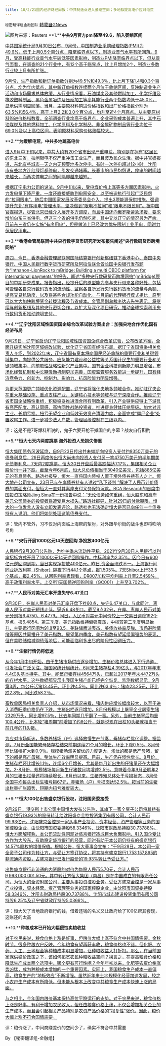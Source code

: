 ```yaml
---
title: 10/2/21国内经济财经周报：中共制造业进入萎缩空间；多地拟提高电价应对电荒
---
```

`秘密翻译组金融团队` [轉載自GNews](https://gnews.org/zh-hans/1569226/)

![](https://assets.gnews.org/wp-content/uploads/2021/10/图片2-3.png)图片来源：Reuters
**1.****中共9月官方pmi降至49.6，陷入萎缩区间**

[中共国家统计局9月30日公布，9月份，中国制造业采购经理指数(PMI)为49.6%，低于上月0.5个百分点，降至临界点以下，制造业景气水平有所回落。9月，受高耗能行业景气水平较低等因素影响，制造业PMI降至临界点以下，但从景气面看，在调查的21个行业中，有12个高于临界点，比上月增加2个，制造业多数行业较上月有所扩张。](https://www.google.com/url?sa=t&amp;rct=j&amp;q=&amp;esrc=s&amp;source=newssearch&amp;cd=&amp;ved=2ahUKEwiR-Pj6z6rzAhWMGFkFHQVcBN8QxfQBKAB6BAgOEAI&amp;url=https%3A%2F%2Fcn.wsj.com%2Farticles%2F%25E4%25B8%25AD%25E5%259B%25BD9%25E6%259C%2588%25E5%25AE%2598%25E6%2596%25B9%25E5%2588%25B6%25E9%2580%25A0%25E4%25B8%259Apmi%25E9%2599%258D%25E8%2587%25B349-6-%25E9%2599%25B7%25E5%2585%25A5%25E8%2590%258E%25E7%25BC%25A9%25E5%258C%25BA%25E9%2597%25B4-11632966060&amp;usg=AOvVaw2lCX1N_KC8UYLhAT73pcUt)

[9月份，生产指数和新订单指数分别为49.5%和49.3%，比上月下降1.4和0.3个百分点，均为年内低点，其中新订单指数连续两个月位于收缩区间，反映制造业生产活动和市场需求总体放缓。从行业情况看，石油煤炭及其他燃料加工、化学纤维及橡胶塑料制品、黑色金属冶炼及压延加工等高耗能行业两个指数均低于45.0%，显示供需明显回落。当月，主要原材料购进价格指数和出厂价格指数分别为63.5%和56.4%，高于上月2.2和3.0个百分点，均升至近4个月高点。从主要原材料购进价格指数看，全部调查行业均高于临界点，企业采购成本普遍上升，其中石油煤炭及其他燃料加工、化学原料及化学制品、非金属矿物制品等行业均位于69.0%及以上高位区间，表明原材料采购价格涨幅较大。](https://www.google.com/url?sa=t&amp;rct=j&amp;q=&amp;esrc=s&amp;source=newssearch&amp;cd=&amp;ved=2ahUKEwiR-Pj6z6rzAhWMGFkFHQVcBN8QxfQBKAB6BAgOEAI&amp;url=https%3A%2F%2Fcn.wsj.com%2Farticles%2F%25E4%25B8%25AD%25E5%259B%25BD9%25E6%259C%2588%25E5%25AE%2598%25E6%2596%25B9%25E5%2588%25B6%25E9%2580%25A0%25E4%25B8%259Apmi%25E9%2599%258D%25E8%2587%25B349-6-%25E9%2599%25B7%25E5%2585%25A5%25E8%2590%258E%25E7%25BC%25A9%25E5%258C%25BA%25E9%2597%25B4-11632966060&amp;usg=AOvVaw2lCX1N_KC8UYLhAT73pcUt)

**2.****为缓解电荒，中共多地跳高电价**

[进入9月中下旬以来，中共大约有20个省市出现严重电荒，特别是在拥有1亿居民的东北三省，拉闸限电不仅严重冲击工业生产，而且波及民众生活。据中共官媒报道，东北有些城市一天之内无预警地多次停电，有时一次停电超过12小时。沈阳市有些地方连红绿灯都停电，引发交通堵塞。长春市的市民抱怨说，停电的时间越来越长，而两次停电之间的间隔却越来越短。](https://www.voachinese.com/a/Regional-China-utilities-get-nod-to-raise-prices-in-hope-of-easing-outages-20211001/6253474.html)

[根据辽宁电力公司的说法，9月中旬以来，受电煤价格上涨等多方面因素影响，火力发电量下降严重，一度还直接威胁到电网安全，以至被迫执行引起广泛民怨的“拉闸限电”。随后中国国家发展改革委员会介入，提出3项能源保供措施，强调提升东北“有序用电”管理水平，坚决做到“限电不拉闸”和“限电不限民用”。据中国官媒报道，尽管北京已经介入展开多方调度，而且中国还向俄罗斯紧急求援，要求增加向东三省供电，但这三个省的供电仍然吃紧，其中又以辽宁的情况最为严峻。目前东三省仍在实施“有序用电”，但是做法上已经改为优先限制工业用电，同时力保居民用电。](https://www.voachinese.com/a/Regional-China-utilities-get-nod-to-raise-prices-in-hope-of-easing-outages-20211001/6253474.html)

**3.****香港金管局联同中共央行数字货币研究所发布报告阐述“央行数码货币跨境网络”**

[周四，今日，香港金融管理局联同国际结算银行创新枢纽辖下香港中心、泰国中央银行、中国人民银行数字货币研究所及阿拉伯联合酋长国中央银行发布题为“Inthanon-LionRock to mBridge: Building a multi CBDC platform for international payments”的报告，阐述“多种央行数码货币跨境网络”(mBridge)项目的中期研究成果。报告指出，经提升后的原型能为参与央行带来各种好处，包括可管理各自央行数码货币的流动性、监察各自所发行央行数码货币的流量与余额、提高交易私隐度，以及将某些合规功能自动化。与目前的代理银行模式相比，原型可以大大加快跨境资金转拨流程及节省成本。金管局副总裁李达志先生表示，将继续与创新枢纽及其他央行密切合作，以扩大及深化项目研究，推动全球探索利用央行数码货币推动跨境支付。](http://finance.eastmoney.com/a/202109282123390646.html)

**4.****辽宁沈阳区域性国资国企综合改革试验方案出台：加强央地合作优化国有经济布局**

[9月29日，辽宁省启动辽宁沈阳区域性国资国企综合改革试验，公布改革方案，全面升级实施沈阳区域综改试验，优化辽宁省国有经济布局。据辽宁省国资委相关负责人介绍，到2022年末，辽宁省国有资本将向国民经济命脉的重要行业和关键领域集中，向提供公共服务、应急能力建设和公益性等关系国计民生的重要行业和关键领域集中，向前瞻性战略性新兴产业集中。国有企业科技创新能力明显增强，市场化经营机制和中长期激励机制更加完善，国资监管服务效能进一步提升，国有经济竞争力、创新力、控制力、影响力、抗风险能力明显增强。](https://news.cnstock.com/news,yw-202109-4763215.htm)

[为更大范围更广领域优化资源配置，辽宁省将强化央地多领域合作，推动驻辽央企在重大基础设施、重点支柱产业、关键核心技术等领域与辽宁深度合作。推动辽宁省市国企战略性重组，积极稳妥推进混合所有制改革，引入产业链供应链上下游具有高匹配度、高认同感、高协同性战略投资者。推进瘦身健体压缩层级。加大对非主业、长期亏损、扭亏无望企业和低效无效资产清理力度，全面完成“僵尸企业”处置收尾工作。进一步减少法人户数，管理层级控制在三级以内。](https://news.cnstock.com/news,yw-202109-4763215.htm)

评：这是不是7哥爆料所说的，鬼子六要开枪干掉国企的序幕？战友自行斟酌

**5.****恒大七天内两度跳票 海外投资人恐损失惨重**

[恒大集团债务风波延烧，自9月23日传出并未如期向投资人支付约8350万美元的债券利息后，29日再度传出恒大尚未向投资人支付另一笔4750万美元的半年期美元债券利息，7天内2度跳票。恒大30日开盘后最高跌幅达7.17%，集团相关企业股价也一并下跌。截至今年6月底，恒大总负债相当于3040亿美元，包括885亿美元的有息债务。路透社报导，恒大一直将国内债权人置于境外债券持有人之上。恒大地产公司宣布，23日已与在岸债券持有人透过“私下谈判 ”解决了人民币计价债券的票面支付，但恒大一直对其离岸支付义务保持沉默。BCA Research的首席中国投资策略师Jing Sima在一份报告中说：“无论债务如何重组，恒大股东和离岸美元公司债券的投资者将遭受巨大损失。”路透社报导，针对29日的付款期限，恒大的一位发言人没有立即发表评论，路透社也无法确定恒大是否已向任何一个债券持有人说明，他们将如何处理这笔债券支付。](https://www.dw.com/zh/恒大七天内两度跳票-海外投资人恐损失惨重/a-59360134)

评：管内不管外，习不仅对内面临上海帮的掣肘，对外跟华尔街的战斗也即将吹响号角

**6.****央行开展1000亿元14天逆回购 净投放400亿元**

[人民银行9月30日公告称，为维护季末流动性平稳，2021年9月30日人民银行以利率招标方式开展了1000亿元14天逆回购操作，中标利率为2.35%。因今日有600亿元逆回购到期，当日实现净投放400亿元。昨日,资金面涨跌不一。上海银行间同业拆放利率（Shibor）隔夜下行44.1个基点，报1.505%。7天Shibor上行33.5个基点，报2.45%。从回购利率表现看，DR007加权平均利率上升至2.5459%，高于政策利率水平。上交所1天国债逆回购利率（GC001）上升至3.702%。](https://news.cnstock.com/news,bwkx-202109-4763089.htm)

**7.****人民币对美元汇率开盘失守6.47关口**

[9月30日，在岸人民币对美元汇率开盘下挫60点，失守6.47关口，与此同时，离岸人民币对美元短线走低，逼近6.48关口。截至9点32分，在岸、离岸人民币对美元分别报6.4750、6.4779。同日，人民币对美元中间价较上一交易日调降192个基点，报6.4854。第三季度，美元指数维持偏强震荡，中枢较第二季度明显抬升，主要运行区间为91.8至93.5。美联储鹰派表态、美债收益率反弹、市场避险情绪等原因共同推升了美元指数。展望第四季度，美元指数有望延续偏强势的表现，但在美联储缩减购债落地后，可能面临利多出尽的阶段性回调压力。](https://news.cnstock.com/news,bwkx-202109-4763110.htm)

**8.****生猪行情仍将低迷**

[从今年1月中旬开始，由于生猪市场供应逐步增加，生猪价格总体进入下行通道，引发社会广泛关注。据国家统计局统计，6月末生猪存栏4.39亿头，与2017年年末4.4亿头基本持平。其中，能繁母猪存栏4564万头，已超过2017年年末4472万头的存栏水平。这些数据都显示出我国生猪产能已经完全恢复。监测数据显示，9月第3周，每公斤活猪13.45元，环比跌4.5％，同比跌63.4％；猪肉23.25元，环比跌2.8％，同比跌58.2％。](http://www.grain.org.cn/web/show.html?nrid=20210928094002&amp;txt=xwrd)

[畜牧兽医局相关负责人介绍，从市场情况来看，猪肉供应增长幅度较大，以至于进入消费旺季价格仍在下跌。生猪出栏逐月增加，8月份规模以上屠宰企业屠宰生猪2329万头，同比增97.5％，比去年同期几乎翻了一番。另外，当前生猪宰后均重100.4公斤，比本轮“猪周期”前增加了约8公斤，就是说现在出栏10头猪就相当于前几年的11头猪。](http://www.grain.org.cn/web/show.html?nrid=20210928094002&amp;txt=xwrd)

[为应对市场低迷，多数养猪场（户）选择放慢生产节奏，母猪存栏优化调整。据监测，7月份全国能繁母猪存栏结束前期连续21个月的增长，环比下降0.5％，8月份环比降幅扩大到0.9％。规模猪场淘劣留优的力度更大，淘汰的都是低产母猪，留下的都是高产母猪，整体生产效率明显提高。目前，生产仍在惯性增长。8月份，生猪存栏环比增长1.1％，连续6个月增长，尤其是每月新出生的仔猪量还在大幅增加。2-8月份，规模猪场每月新生仔猪数月均增速2.5％，意味着今年9月至明年2月的生猪出栏量还将持续增长。6月份以来，生猪养殖总体处于亏损状态，8月份全国平均每头出栏生猪亏损67元，养猪场（户）亏损面达52.5％。按当前的生猪出栏量扩张趋势，短期内扭亏难度较大。](http://www.grain.org.cn/web/show.html?nrid=20210928094002&amp;txt=xwrd)

**9.****恒大100亿出售盛京银行股权，沈阳国资委接受**

[9月29日，港交所上市公司中国恒大发布公告称，其旗下一家全资子公司将其持有盛京银行19.93%的股份转让给沈阳盛京金控投资集团有限公司，合计人民币99.93亿元。沈阳盛京金控是一家从事产业投资、资本经营、资产管理等业务的国家控股企业，由沈阳市国资委持股58.3346%、沈阳市财政局持股30.73788%。恒大方面解释称，本公司流动性问题对盛京银行造成巨大负面影响，引入国企受让方作为大股东，有助稳定盛京银行的经营，同时有助于本公司仍持有的盛京银行14.57%股权的增值保值。根据公告，恒大董事会宣布：“于9月28日，本公司一家全资子公司作为转让方，与受让方签订协议，将其持有盛京银行1,753,157,895的非流通内资股，占盛京银行已发行股份的19.93%转让予受让方。”](https://www.sohu.com/a/492756044_115479)

[出售盛京银行非流通的内资股的对价为每股人民币5.70元，合计人民币9,993,000,001.50元。其中转让方恒大集团（南昌）是在中国成立的有限责任公司，为恒大的全资附属公司，主要从事投资控股业务。受让方盛京金控是一家从事产业投资、资本经营、资产管理等业务的国家控股企业，由沈阳市国资委持股58.3346%、沈阳市财政局持股30.73788%、沈阳市城市建设投资集团有限公司持股6.25%及辽宁省财政厅持股5.0366%。](https://www.sohu.com/a/492756044_115479)

评：恒大欠了当地政府银行的钱，借着还钱的名义又让政府给了100亿帮其套现，这账还的太高

**10.****种粮成本已开始大幅侵蚀卖粮收益**

[对于农民来说，粮食价格上涨是好事，但粮价大幅上涨不符合中共国情需要。金秋时节，很多种粮农户反映，今年粮食有望再获丰收，粮食价格也不错，但化肥、农药、人工、土地租金等种植成本明显增加，让种粮收益大打折扣。那么，在当前国家保供稳价政策之下，该如何拓宽农民种粮收益空间？换言之，在提高粮食价格和降低生产成本两个选项中，哪个更有可行性呢？今年年初以来，化肥等农资价格涨势凶猛，成为种粮成本增加的一个重要因素。实际上，我国粮食生产成本一直偏高，粮食生产的“地板效应”不断增强。虽然近年来土地规模化经营加速发展，较之小农户生产成本有所降低，但未能从根本上改变中共粮食生产成本快速上涨的局面。](http://www.grain.org.cn/web/show.html?nrid=20210930104602&amp;txt=zxxx)

[与之相比，今年国内粮价基本保持高位平稳运行的态势。对于农民来说，粮食价格上涨是好事，有利于增加农民收入，但任由粮食价格上涨，不仅会增加相关企业的生产成本，而且会引起相关产品特别是农资产品价格的“报复性”涨价。因此，粮价大幅上涨不符合国情需要。](http://www.grain.org.cn/web/show.html?nrid=20210930104602&amp;txt=zxxx)

评：粮价涨了，中间商赚差价的空间少了，确实不符合中共需要

By 【秘密翻译组-金融组】
